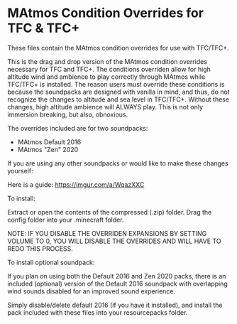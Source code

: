 # MAtmos Condition Overrides for TFC & TFC+
These files contain the MAtmos condition overrides for use with TFC/TFC+.

This is the drag and drop version of the MAtmos condition overrides necessary for TFC and TFC+.
The conditions overriden allow for high altitude wind and ambience to play correctly through MAtmos while TFC/TFC+ is installed.
The reason users must override these conditions is because the soundpacks are designed with vanilla in mind, and thus, do not recognize the changes to altitude and sea level in TFC/TFC+. Without these changes, high altitude ambience will ALWAYS play. This is not only immersion breaking, but also, obnoxious.

The overrides included are for two soundpacks:
   - MAtmos Default 2016
   - MAtmos "Zen"  2020


If you are using any other soundpacks or would like to make these changes yourself:

Here is a guide: https://imgur.com/a/WqazXXC



To install:

Extract or open the contents of the compressed (.zip) folder.
Drag the config folder into your .minecraft folder.

NOTE: IF YOU DISABLE THE OVERRIDEN EXPANSIONS BY SETTING VOLUME TO 0, YOU WILL DISABLE THE OVERRIDES AND WILL HAVE TO REDO THIS PROCESS.



To install optional soundpack:

If you plan on using both the Default 2016 and Zen 2020 packs, there is an included (optional) version
of the Default 2016 soundpack with overlapping wind sounds disabled for an improved sound experience. 

Simply disable/delete default 2016 (if you have it installed), and install the pack included with these files into your resourcepacks folder.
